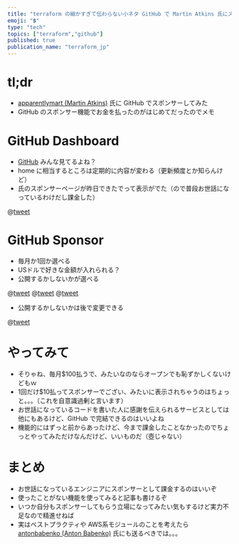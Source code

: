 ```yaml
---
title: "terraform の細かすぎて伝わらない小ネタ GitHub で Martin Atkins 氏にスポンサーしてみた話"
emoji: "💲"
type: "tech"
topics: ["terraform","github"]
published: true
publication_name: "terraform_jp"
---
```


# tl;dr

- [apparentlymart (Martin Atkins)](https://github.com/apparentlymart) 氏に GitHub でスポンサーしてみた
- GitHub のスポンサー機能でお金を払ったのがはじめてだったのでメモ

# GitHub Dashboard

- [GitHub](https://github.com/) みんな見てるよね？
- home に相当するところは定期的に内容が変わる（更新頻度とか知らんけど）
- 氏のスポンサーページが昨日できたでって表示がでた（ので普段お世話になっているわけだし課金した）

@[tweet](https://x.com/raki/status/1846067573122912743)

# GitHub Sponsor

- 毎月か1回か選べる
- USドルで好きな金額が入れられる？
- 公開するかしないかが選べる

@[tweet](https://x.com/raki/status/1846067922143531322)
@[tweet](https://x.com/raki/status/1846071076373348416)
@[tweet](https://x.com/raki/status/1846071579589202334)

- 公開するかしないかは後で変更できる

@[tweet](https://x.com/raki/status/1846072653003845727)

# やってみて

- そりゃね、毎月$100払うで、みたいなのならオープンでも恥ずかしくないけどもｗ
- 1回だけ$10払ってスポンサーでござい、みたいに表示されちゃうのはちょっと。。。（これを自意識過剰と言います）
- お世話になっているコードを書いた人に感謝を伝えられるサービスとしては他にもあるけど、GitHub で完結できるのはいいよね
- 機能的にはずっと前からあったけど、今まで課金したことなかったのでちょっとやってみただけなんだけど、いいものだ（壺じゃない）

# まとめ

- お世話になっているエンジニアにスポンサーとして課金するのはいいぞ
- 使ったことがない機能を使ってみると記事も書けるぞ
- いつか自分もスポンサーしてもらう立場になってみたい気もするけど実力不足なので精進せねば
- 実はベストプラクティや AWS系モジュールのことを考えたら [antonbabenko (Anton Babenko)](https://github.com/antonbabenko) 氏にも送るべきでは。。。
